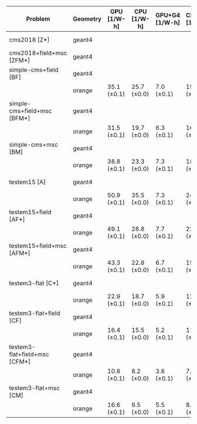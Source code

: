| Problem                       | Geometry | GPU [1/W-h] | CPU [1/W-h] | GPU+G4 [1/W-h] | CPU+G4 [1/W-h] |  G4 [1/W-h] |
| ----------------------------- | -------- | ----------- | ----------- | -------------- | -------------- | ----------- |
| cms2018 [Z*]                  | geant4   |             |             |                |                | 10.5 (±0.0) |
| cms2018+field+msc [ZFM*]      | geant4   |             |             |                |                |  5.0 (±0.0) |
| simple-cms+field [BF]         | geant4   |             |             |                |                | 16.2 (±0.0) |
|                               | orange   | 35.1 (±0.1) | 25.7 (±0.0) |     7.0 (±0.1) |    19.7 (±0.0) |             |
| simple-cms+field+msc [BFM*]   | geant4   |             |             |                |                | 13.3 (±0.0) |
|                               | orange   | 31.5 (±0.1) | 19.7 (±0.0) |     6.3 (±0.1) |    16.6 (±0.0) |             |
| simple-cms+msc [BM]           | geant4   |             |             |                |                | 17.2 (±0.0) |
|                               | orange   | 38.8 (±0.1) | 23.3 (±0.0) |     7.3 (±0.1) |    18.4 (±0.0) |             |
| testem15 [A]                  | geant4   |             |             |                |                | 23.7 (±0.0) |
|                               | orange   | 50.9 (±0.1) | 35.5 (±0.0) |     7.3 (±0.1) |    24.2 (±0.0) |             |
| testem15+field [AF*]          | geant4   |             |             |                |                | 18.0 (±0.0) |
|                               | orange   | 49.1 (±0.1) | 28.8 (±0.0) |     7.7 (±0.1) |    22.0 (±0.0) |             |
| testem15+field+msc [AFM*]     | geant4   |             |             |                |                | 15.3 (±0.0) |
|                               | orange   | 43.3 (±0.1) | 22.8 (±0.0) |     6.7 (±0.1) |    19.1 (±0.0) |             |
| testem3-flat [C*]             | geant4   |             |             |                |                | 12.0 (±0.0) |
|                               | orange   | 22.9 (±0.1) | 18.7 (±0.0) |     5.9 (±0.1) |    12.5 (±0.0) |             |
| testem3-flat+field [CF]       | geant4   |             |             |                |                |  9.3 (±0.0) |
|                               | orange   | 16.4 (±0.1) | 15.5 (±0.0) |     5.2 (±0.1) |    11.5 (±0.0) |             |
| testem3-flat+field+msc [CFM*] | geant4   |             |             |                |                |  6.0 (±0.0) |
|                               | orange   | 10.8 (±0.1) |  8.2 (±0.0) |     3.6 (±0.1) |     7.4 (±0.0) |             |
| testem3-flat+msc [CM]         | geant4   |             |             |                |                |  7.5 (±0.0) |
|                               | orange   | 16.6 (±0.1) |  9.5 (±0.0) |     5.5 (±0.1) |     8.2 (±0.0) |             |
